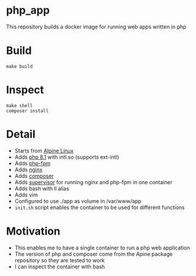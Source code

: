 # php_app

This repository builds a docker image for running web apps written in php

# Build

```shell
make build
```

# Inspect

```shell
make shell
composer install
```

# Detail

* Starts from [Alpine Linux](https://www.alpinelinux.org/)
* Adds [php 8.1](https://www.php.net/) with intl.so (supports ext-intl)
* Adds [php-fpm](https://www.php.net/manual/en/install.fpm.php)
* Adds [nginx](https://www.nginx.com/)
* Adds [composer](https://getcomposer.org/)
* Adds [supervisor](http://supervisord.org/) for running nginx and php-fpm in one container
* Adds bash with ll alias
* Adds vim
* Configured to use ./app as volume in /var/www/app
* `init.sh` script enables the container to be used for different functions

# Motivation

* This enables me to have a single container to run a php web application
* The version of php and composer come from the Apine package repository so they are tested to work
* I can inspect the container with bash
